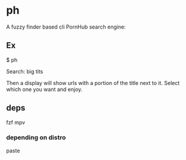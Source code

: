 # ph
A fuzzy finder based cli PornHub search engine:
## Ex
$ ph

Search: big tits

Then a display will show urls with a portion of the title next to it. Select which one you want and enjoy.
## deps
fzf mpv
### depending on distro
paste
